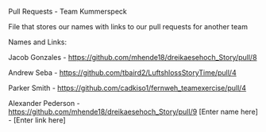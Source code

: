 Pull Requests - Team Kummerspeck

File that stores our names with links to our pull requests for another team

Names and Links:

Jacob Gonzales - https://github.com/mhende18/dreikaesehoch_Story/pull/8

Andrew Seba - https://github.com/tbaird2/LuftshlossStoryTime/pull/4

Parker Smith - https://github.com/cadkiso1/fernweh_teamexercise/pull/4

Alexander Pederson - https://github.com/mhende18/dreikaesehoch_Story/pull/9
[Enter name here] - [Enter link here]
